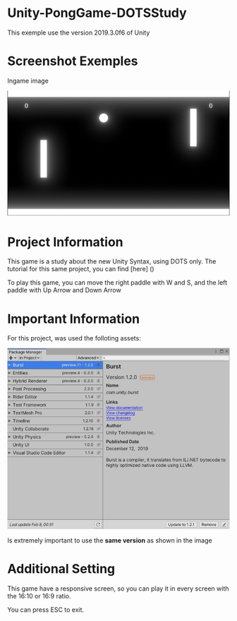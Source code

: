 # Unity-PongGame-DOTSStudy

This exemple use the version 2019.3.0f6 of Unity

# Screenshot Exemples

Ingame image

![Image](git/pongstudy01.jpg)

# Project Information

This game is a study about the new Unity Syntax, using DOTS only. The tutorial for this same project, you can find [here] ()

To play this game, you can move the right paddle with W and S, and the left paddle with Up Arrow and Down Arrow

# Important Information

For this project, was used the folloting assets:

![Image](git/pongstudy02.jpg)

Is extremely important to use the **same version** as shown in the image

# Additional Setting

This game have a responsive screen, so you can play it in every screen with the 16:10 or 16:9 ratio.

You can press ESC to exit.
